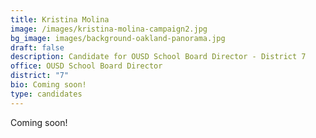 ```yaml
---
title: Kristina Molina
image: /images/kristina-molina-campaign2.jpg
bg_image: images/background-oakland-panorama.jpg
draft: false
description: Candidate for OUSD School Board Director - District 7
office: OUSD School Board Director
district: "7"
bio: Coming soon!
type: candidates
---
```

Coming soon!